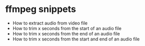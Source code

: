 # ffmpeg snippets

- How to extract audio from video file
- How to trim x seconds from the start of an audio file
- How to trim x seconds from the end of an audio file
- How to trim x seconds from the start and end of an audio file
